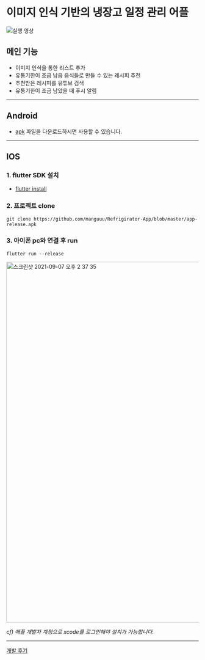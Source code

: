 # 이미지 인식 기반의 냉장고 일정 관리 어플

![실행 영상](https://user-images.githubusercontent.com/66214527/132292930-b05cfdb6-917c-4802-a74f-ff7a89d5db01.GIF)

## 메인 기능
- 이미지 인식을 통한 리스트 추가
- 유통기한이 조금 남음 음식들로 만들 수 있는 레시피 추천
- 추천받은 레시피를 유튜브 검색
- 유통기한이 조금 남았을 때 푸시 알림
---
## Android
- [apk](https://github.com/manguuu/Refrigirator-App/blob/master/app-release.apk)
파일을 다운로드하시면 사용할 수 있습니다.
---
## IOS
### 1. flutter SDK 설치 
- [flutter install](https://flutter.dev/docs/get-started/install)

### 2. 프로젝트 clone
```
git clone https://github.com/manguuu/Refrigirator-App/blob/master/app-release.apk
```

### 3. 아이폰 pc와 연결 후 run
```
flutter run --release
```
<img width="944" alt="스크린샷 2021-09-07 오후 2 37 35" src="https://user-images.githubusercontent.com/66214527/132290086-1a8418da-7e06-49a7-a57e-bb819d84f9c3.png">

_cf) 애플 개발자 계정으로 xcode를 로그인해야 설치가 가능합니다._

---
[개발 후기](https://mangu.tistory.com/74)
